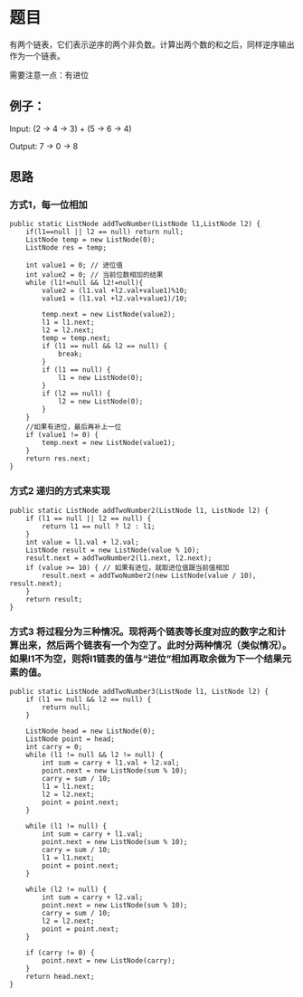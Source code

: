 # 题目

有两个链表，它们表示逆序的两个非负数。计算出两个数的和之后，同样逆序输出作为一个链表。

需要注意一点：有进位

## 例子：

Input: (2 -> 4 -> 3) + (5 -> 6 -> 4) 

Output: 7 -> 0 -> 8

## 思路

### 方式1，每一位相加
	public static ListNode addTwoNumber(ListNode l1,ListNode l2) {
		if(l1==null || l2 == null) return null;
		ListNode temp = new ListNode(0);
		ListNode res = temp;
		
		int value1 = 0; // 进位值
		int value2 = 0; // 当前位数相加的结果
		while (l1!=null && l2!=null){
			value2 = (l1.val +l2.val+value1)%10;
			value1 = (l1.val +l2.val+value1)/10;
			
			temp.next = new ListNode(value2);
			l1 = l1.next;
			l2 = l2.next;
			temp = temp.next;
			if (l1 == null && l2 == null) {
                break;
            }
            if (l1 == null) {
                l1 = new ListNode(0);
            }
            if (l2 == null) {
                l2 = new ListNode(0);
            }
		} 
		//如果有进位，最后再补上一位
		if (value1 != 0) {
            temp.next = new ListNode(value1);
        }
        return res.next;
	}

### 方式2 递归的方式来实现

	public static ListNode addTwoNumber2(ListNode l1, ListNode l2) {
        if (l1 == null || l2 == null) {
            return l1 == null ? l2 : l1;
        }
        int value = l1.val + l2.val;
        ListNode result = new ListNode(value % 10);
        result.next = addTwoNumber2(l1.next, l2.next);
        if (value >= 10) { // 如果有进位，就取进位值跟当前值相加
            result.next = addTwoNumber2(new ListNode(value / 10), result.next);
        }
        return result;
    }

### 方式3   将过程分为三种情况。现将两个链表等长度对应的数字之和计算出来，然后两个链表有一个为空了。此时分两种情况（类似情况）。如果l1不为空，则将l1链表的值与“进位”相加再取余做为下一个结果元素的值。

	public static ListNode addTwoNumber3(ListNode l1, ListNode l2) {
        if (l1 == null && l2 == null) {
            return null;
        }

        ListNode head = new ListNode(0);
        ListNode point = head;
        int carry = 0;
        while (l1 != null && l2 != null) {
            int sum = carry + l1.val + l2.val;
            point.next = new ListNode(sum % 10);
            carry = sum / 10;
            l1 = l1.next;
            l2 = l2.next;
            point = point.next;
        }

        while (l1 != null) {
            int sum = carry + l1.val;
            point.next = new ListNode(sum % 10);
            carry = sum / 10;
            l1 = l1.next;
            point = point.next;
        }

        while (l2 != null) {
            int sum = carry + l2.val;
            point.next = new ListNode(sum % 10);
            carry = sum / 10;
            l2 = l2.next;
            point = point.next;
        }

        if (carry != 0) {
            point.next = new ListNode(carry);
        }
        return head.next;
    }